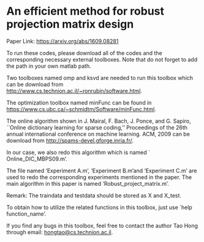 # An efficient method for robust projection matrix design

Paper Link: https://arxiv.org/abs/1609.08281

To run these codes, please download all of the codes and the corresponding necessary external toolboxes. Note that do not forget to add the path in your own matlab path. 

Two toolboxes named omp and ksvd are needed to run this toolbox which can be download from http://www.cs.technion.ac.il/~ronrubin/software.html.

The optimization toolbox named minFunc can be found in https://www.cs.ubc.ca/~schmidtm/Software/minFunc.html.

The online algorithm shown in 
J. Mairal, F. Bach, J. Ponce, and G. Sapiro, ``Online dictionary learning for sparse coding,’’  Proceedings of the 26th annual international conference on machine learning. ACM, 2009 can be download from http://spams-devel.gforge.inria.fr/.  
 
In our case, we also redo this algorithm which is named ` Online_DIC_MBPS09.m’.  

The file named ‘Experiment A.m’, ‘Experiment  B.m’and ‘Experiment C.m’ are used to redo the corresponding experiments mentioned in the paper. 
The main algorithm in this paper is named ‘Robust_project_matrix.m’.

Remark:
The traindata and testdata should be stored as X and X_test.

To obtain how to utilize the related functions in this toolbox, just use `help function_name’.


If you find any bugs in this toolbox, feel free to contact the author Tao Hong through email: hongtao@cs.technion.ac.il.   

